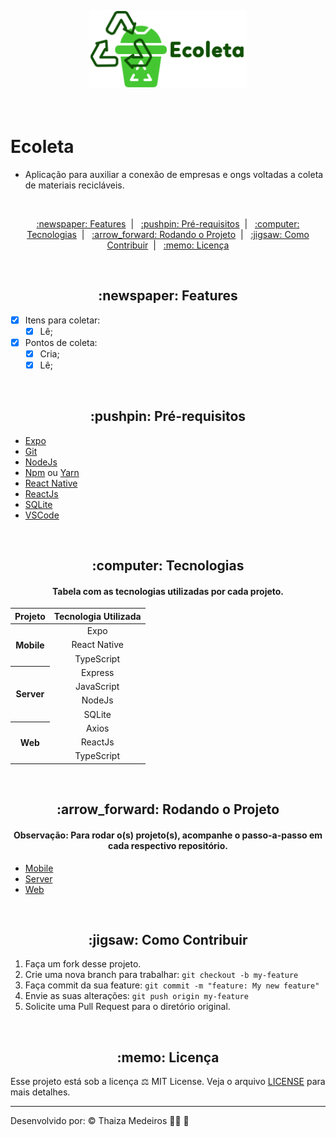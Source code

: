 <p align="center">
  <img src="imagens/ecoleta.png" alt="Ecoleta" title="Ecoleta" style="vertical-align:top; margin:6px 4px;" width="50%">
</p><br />

# Ecoleta

- Aplicação para auxiliar a conexão de empresas e ongs voltadas a coleta de materiais recicláveis.

<br />

<p align="center">
  <a href="#features"> :newspaper: Features</a>&nbsp;&nbsp;|&nbsp;&nbsp;
  <a href="#requisitos">:pushpin: Pré-requisitos</a>&nbsp;&nbsp;|&nbsp;&nbsp;
  <a href="#tecnologias">:computer: Tecnologias</a>&nbsp;&nbsp;|&nbsp;&nbsp;
  <a href="#rodando"> :arrow_forward: Rodando o Projeto</a>&nbsp;&nbsp;|&nbsp;&nbsp;
  <a href="#contribuir"> :jigsaw: Como Contribuir</a>&nbsp;&nbsp;|&nbsp;&nbsp;
  <a href="#licenca"> :memo: Licença</a>
</p>

<br />

<div id="features" align="center">
    <h2> :newspaper: Features</h2>
</div>

- [x] Itens para coletar:
  - [x] Lê;
- [x] Pontos de coleta:
  - [x] Cria;
  - [x] Lê;

<br />

<div id="requisitos" align="center">
    <h2> :pushpin: Pré-requisitos</h2>
</div>

- [Expo](https://expo.io/)
- [Git](https://git-scm.com)
- [NodeJs](https://nodejs.org/)
- [Npm](https://www.npmjs.com/) ou [Yarn](https://yarnpkg.com/)
- [React Native](https://reactnative.dev/)
- [ReactJs](https://reactjs.org/)
- [SQLite](https://www.sqlite.org/)
- [VSCode](https://code.visualstudio.com/)

<br />

<div id="tecnologias" align="center">
    <h2> :computer: Tecnologias</h2>
</div>

<div id="#" align="center">
  <h4>
    Tabela com as tecnologias utilizadas por cada projeto.
  </h4>
</div>

<table class="table" align="center" style="text-align: center;">
  <thead>
    <tr>
      <th scope="col">Projeto</th>
      <th scope="col">Tecnologia Utilizada</th>
    </tr>
  </thead>
  <tbody>
    <tr>
      <th scope="row" rowspan="3">Mobile</th>
      <td>Expo</td>
    </tr>
    <tr><td>React Native</td></tr>
    <tr><td>TypeScript</td></tr>
    <tr>
      <th scope="row" rowspan="4">Server</th>
      <td>Express</td>
    </tr>
    <tr><td>JavaScript</td></tr>
    <tr><td>NodeJs</td></tr>
    <tr><td>SQLite</td></tr>
    <tr>
      <th scope="row" rowspan="3">Web</th>
      <td>Axios</td>
    </tr>
    <tr><td>ReactJs</td></tr>
    <tr><td>TypeScript</td></tr>
  </tbody>
</table>

<br />

<div id="rodando" align="center">
   <h2> :arrow_forward: Rodando o Projeto</h2>
</div>

<div id="#" align="center">
  <h4>
    <b>Observação:</b> Para rodar o(s) projeto(s), acompanhe o passo-a-passo em cada respectivo repositório.
  </h4>
</div>

- [Mobile](mobile)
- [Server](server)
- [Web](web)

<br />

<div id="contribuir" align="center">
    <h2> :jigsaw: Como Contribuir</h2>
</div>

1. Faça um fork desse projeto.
2. Crie uma nova branch para trabalhar: `git checkout -b my-feature`
3. Faça commit da sua feature: `git commit -m "feature: My new feature"`
4. Envie as suas alterações: `git push origin my-feature`
5. Solicite uma Pull Request para o diretório original.

<br />

<div id="licenca" align="center">
    <h2> :memo: Licença</h2>
</div>

Esse projeto está sob a licença :balance_scale: MIT License. Veja o arquivo [LICENSE](LICENSE) para mais detalhes.

---

Desenvolvido por: :copyright: Thaiza Medeiros :woman_technologist: :purple_heart:

